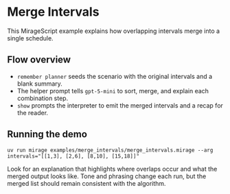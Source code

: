 # Merge Intervals

This MirageScript example explains how overlapping intervals merge into a single schedule.

## Flow overview
- `remember planner` seeds the scenario with the original intervals and a blank summary.
- The helper prompt tells `gpt-5-mini` to sort, merge, and explain each combination step.
- `show` prompts the interpreter to emit the merged intervals and a recap for the reader.

## Running the demo
```
uv run mirage examples/merge_intervals/merge_intervals.mirage --arg intervals="[[1,3], [2,6], [8,10], [15,18]]"
```
Look for an explanation that highlights where overlaps occur and what the merged output looks like. Tone and phrasing change each run, but the merged list should remain consistent with the algorithm.
